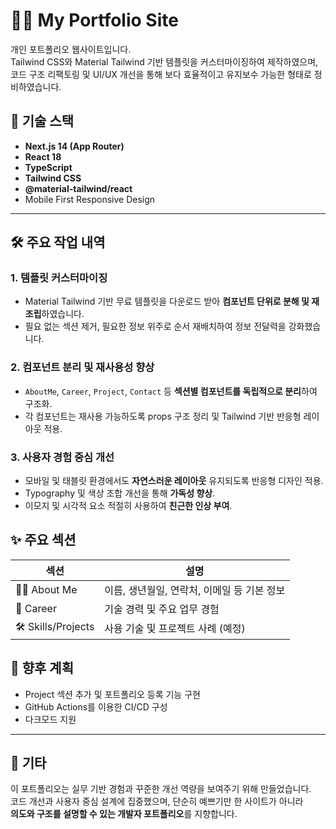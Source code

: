 # 🧑‍💻 My Portfolio Site

개인 포트폴리오 웹사이트입니다.  
Tailwind CSS와 Material Tailwind 기반 템플릿을 커스터마이징하여 제작하였으며,  
코드 구조 리팩토링 및 UI/UX 개선을 통해 보다 효율적이고 유지보수 가능한 형태로 정비하였습니다.

## 🔧 기술 스택

- **Next.js 14 (App Router)**
- **React 18**
- **TypeScript**
- **Tailwind CSS**
- **@material-tailwind/react**  
- Mobile First Responsive Design

---

## 🛠️ 주요 작업 내역

### 1. 템플릿 커스터마이징
- Material Tailwind 기반 무료 템플릿을 다운로드 받아 **컴포넌트 단위로 분해 및 재조립**하였습니다.
- 필요 없는 섹션 제거, 필요한 정보 위주로 순서 재배치하여 정보 전달력을 강화했습니다.

### 2. 컴포넌트 분리 및 재사용성 향상
- `AboutMe`, `Career`, `Project`, `Contact` 등 **섹션별 컴포넌트를 독립적으로 분리**하여 구조화.
- 각 컴포넌트는 재사용 가능하도록 props 구조 정리 및 Tailwind 기반 반응형 레이아웃 적용.

### 3. 사용자 경험 중심 개선
- 모바일 및 태블릿 환경에서도 **자연스러운 레이아웃** 유지되도록 반응형 디자인 적용.
- Typography 및 색상 조합 개선을 통해 **가독성 향상**.
- 이모지 및 시각적 요소 적절히 사용하여 **친근한 인상 부여**.

## ✨ 주요 섹션

| 섹션 | 설명 |
|------|------|
| 🧑‍💼 About Me | 이름, 생년월일, 연락처, 이메일 등 기본 정보 |
| 💼 Career | 기술 경력 및 주요 업무 경험 
| 🛠️ Skills/Projects | 사용 기술 및 프로젝트 사례 (예정) |



## 🚀 향후 계획

- Project 섹션 추가 및 포트폴리오 등록 기능 구현
- GitHub Actions를 이용한 CI/CD 구성
- 다크모드 지원

---

## 💬 기타

이 포트폴리오는 실무 기반 경험과 꾸준한 개선 역량을 보여주기 위해 만들었습니다.  
코드 개선과 사용자 중심 설계에 집중했으며, 단순히 예쁘기만 한 사이트가 아니라  
**의도와 구조를 설명할 수 있는 개발자 포트폴리오**를 지향합니다.

